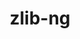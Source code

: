 ---
title: "zlib-ng"
layout: cache
categories: [package, develop-2025-03-16]
meta: {"compilers": ["apple-clang@=16.0.0", "cce@=18.0.0", "clang@=14.0.0", "gcc@=10.5.0", "gcc@=11.1.0", "gcc@=11.4.0", "gcc@=12.3.0", "gcc@=12.4.0", "gcc@=13.2.0", "gcc@=13.3.0", "gcc@=7.3.1", "gcc@=7.5.0", "oneapi@=2024.1.0", "oneapi@=2024.2.1"], "num_specs": 31, "num_specs_by_stack": {"aws-pcluster-neoverse_v1": 1, "aws-pcluster-x86_64_v4": 4, "bootstrap-aarch64-darwin": 1, "bootstrap-x86_64-linux-gnu": 1, "build_systems": 1, "data-vis-sdk": 1, "developer-tools-aarch64-linux-gnu": 1, "developer-tools-darwin": 1, "developer-tools-x86_64_v3-linux-gnu": 1, "e4s": 2, "e4s-cray-rhel": 2, "e4s-neoverse-v2": 2, "e4s-oneapi": 2, "e4s-rocm-external": 1, "hep": 1, "ml-darwin-aarch64-mps": 1, "ml-linux-aarch64-cpu": 1, "ml-linux-aarch64-cuda": 1, "ml-linux-x86_64-cpu": 1, "ml-linux-x86_64-cuda": 1, "ml-linux-x86_64-rocm": 1, "radiuss": 2, "radiuss-aws": 2, "radiuss-aws-aarch64": 2, "root": 31, "tutorial": 7}, "oss": ["amzn2", "centos7", "rhel8", "sequoia", "ubuntu18.04", "ubuntu20.04", "ubuntu22.04", "ubuntu24.04"], "platforms": ["darwin", "linux"], "stacks": ["aws-pcluster-neoverse_v1", "aws-pcluster-x86_64_v4", "bootstrap-aarch64-darwin", "bootstrap-x86_64-linux-gnu", "build_systems", "data-vis-sdk", "developer-tools-aarch64-linux-gnu", "developer-tools-darwin", "developer-tools-x86_64_v3-linux-gnu", "e4s", "e4s-cray-rhel", "e4s-neoverse-v2", "e4s-oneapi", "e4s-rocm-external", "hep", "ml-darwin-aarch64-mps", "ml-linux-aarch64-cpu", "ml-linux-aarch64-cuda", "ml-linux-x86_64-cpu", "ml-linux-x86_64-cuda", "ml-linux-x86_64-rocm", "radiuss", "radiuss-aws", "radiuss-aws-aarch64", "root", "tutorial"], "targets": ["aarch64", "neoverse_v1", "neoverse_v2", "x86_64_v3", "x86_64_v4"], "versions": ["2.0.7", "2.2.3"]}
spec_details: [{"compiler": "gcc@=7.3.1", "hash": "3uwmy2yvncjescclso37kdqztq7q463n", "os": "amzn2", "platform": "linux", "size": "-", "stacks": ["radiuss-aws-aarch64", "root"], "target": "aarch64", "variants": ["build_system=autotools", "+compat", "~new_strategies", "+opt", "+pic", "+shared"], "versions": ["2.2.3"]}, {"compiler": "gcc@=11.4.0", "hash": "3zxw2ivini2omi2njesjtjszk6tma6pq", "os": "ubuntu22.04", "platform": "linux", "size": "-", "stacks": ["e4s-neoverse-v2", "root"], "target": "neoverse_v2", "variants": ["build_system=autotools", "+compat", "+new_strategies", "+opt", "+pic", "+shared"], "versions": ["2.2.3"]}, {"compiler": "gcc@=7.3.1", "hash": "543fnszfiq526hbu6xdtqubobmbozb6w", "os": "amzn2", "platform": "linux", "size": "-", "stacks": ["radiuss-aws-aarch64", "root"], "target": "aarch64", "variants": ["build_system=autotools", "+compat", "+new_strategies", "+opt", "+pic", "+shared"], "versions": ["2.2.3"]}, {"compiler": "gcc@=11.4.0", "hash": "6r3373l5nrcre5nbh43okuedfmdpj6bh", "os": "ubuntu22.04", "platform": "linux", "size": "-", "stacks": ["root", "tutorial"], "target": "x86_64_v3", "variants": ["build_system=autotools", "+compat", "+new_strategies", "+opt", "+pic", "+shared"], "versions": ["2.0.7"]}, {"compiler": "cce@=18.0.0", "hash": "6rqgakhbx74aq4b7qybojtpl7zxsgkyy", "os": "rhel8", "platform": "linux", "size": "-", "stacks": ["e4s-cray-rhel", "root"], "target": "x86_64_v3", "variants": ["build_system=autotools", "+compat", "+new_strategies", "+opt", "+pic", "+shared"], "versions": ["2.2.3"]}, {"compiler": "gcc@=11.4.0", "hash": "dehnda2cmwsh6oszg3rxlxcrbn5neouo", "os": "ubuntu22.04", "platform": "linux", "size": "-", "stacks": ["root", "tutorial"], "target": "x86_64_v3", "variants": ["build_system=autotools", "+compat", "+new_strategies", "+opt", "+pic", "+shared"], "versions": ["2.0.7"]}, {"compiler": "gcc@=11.1.0", "hash": "dvwlip2nyhsnuftw2p2wvx3rqh5y27b7", "os": "ubuntu20.04", "platform": "linux", "size": "-", "stacks": ["data-vis-sdk", "root"], "target": "x86_64_v3", "variants": ["build_system=autotools", "+compat", "+new_strategies", "+opt", "+pic", "+shared"], "versions": ["2.2.3"]}, {"compiler": "gcc@=7.5.0", "hash": "fvnrghamgcwonwqvbw5ocmsitaekh2rm", "os": "ubuntu18.04", "platform": "linux", "size": "-", "stacks": ["build_systems", "radiuss", "root"], "target": "x86_64_v3", "variants": ["build_system=autotools", "+compat", "+new_strategies", "+opt", "+pic", "+shared"], "versions": ["2.2.3"]}, {"compiler": "gcc@=13.2.0", "hash": "gwumv2dnnrnpvs3dcfzo4p4s6zuypfbh", "os": "ubuntu24.04", "platform": "linux", "size": "-", "stacks": ["bootstrap-x86_64-linux-gnu", "ml-linux-x86_64-cpu", "ml-linux-x86_64-cuda", "ml-linux-x86_64-rocm", "root"], "target": "x86_64_v3", "variants": ["build_system=autotools", "+compat", "+new_strategies", "+opt", "+pic", "+shared"], "versions": ["2.2.3"]}, {"compiler": "gcc@=12.4.0", "hash": "hhf7vjzktfm5irbv2pqyfturuzxgcyw6", "os": "amzn2", "platform": "linux", "size": "-", "stacks": ["aws-pcluster-x86_64_v4", "root"], "target": "x86_64_v4", "variants": ["build_system=autotools", "+compat", "+new_strategies", "+opt", "+pic", "+shared"], "versions": ["2.2.3"]}, {"compiler": "clang@=14.0.0", "hash": "jfsfke6q5l4ypoz72lvwczdvljvtmyeo", "os": "ubuntu22.04", "platform": "linux", "size": "-", "stacks": ["root", "tutorial"], "target": "x86_64_v3", "variants": ["build_system=autotools", "+compat", "+new_strategies", "+opt", "+pic", "+shared"], "versions": ["2.2.3"]}, {"compiler": "gcc@=10.5.0", "hash": "jsmc5qe6xy5e4apsp3a4y7ot4yunnsvu", "os": "ubuntu22.04", "platform": "linux", "size": "-", "stacks": ["root", "tutorial"], "target": "x86_64_v3", "variants": ["build_system=autotools", "+compat", "+new_strategies", "+opt", "+pic", "+shared"], "versions": ["2.2.3"]}, {"compiler": "gcc@=12.3.0", "hash": "kjiluxublpek5672pkkmjclysq6ib3k2", "os": "ubuntu22.04", "platform": "linux", "size": "-", "stacks": ["root", "tutorial"], "target": "x86_64_v3", "variants": ["build_system=autotools", "+compat", "+new_strategies", "+opt", "+pic", "+shared"], "versions": ["2.2.3"]}, {"compiler": "gcc@=7.3.1", "hash": "kqhnkjxojrkv72cyv2udrfi5efyh3veb", "os": "amzn2", "platform": "linux", "size": "-", "stacks": ["radiuss-aws", "root"], "target": "x86_64_v3", "variants": ["build_system=autotools", "+compat", "+new_strategies", "+opt", "+pic", "+shared"], "versions": ["2.2.3"]}, {"compiler": "gcc@=7.5.0", "hash": "ksstfh757vp4n6ozjg4eejcdovw6wa3z", "os": "ubuntu18.04", "platform": "linux", "size": "-", "stacks": ["radiuss", "root"], "target": "x86_64_v3", "variants": ["build_system=autotools", "+compat", "~new_strategies", "+opt", "+pic", "+shared"], "versions": ["2.2.3"]}, {"compiler": "oneapi@=2024.1.0", "hash": "lyixljey4glqci5cbpl4oqkfyimcunlu", "os": "amzn2", "platform": "linux", "size": "-", "stacks": ["aws-pcluster-x86_64_v4", "root"], "target": "x86_64_v4", "variants": ["build_system=autotools", "+compat", "+new_strategies", "+opt", "+pic", "+shared"], "versions": ["2.2.3"]}, {"compiler": "gcc@=12.4.0", "hash": "mffrzjagsmzjglj3yyiqajmlundfnpou", "os": "amzn2", "platform": "linux", "size": "-", "stacks": ["aws-pcluster-neoverse_v1", "root"], "target": "neoverse_v1", "variants": ["build_system=autotools", "+compat", "+new_strategies", "+opt", "+pic", "+shared"], "versions": ["2.2.3"]}, {"compiler": "gcc@=13.3.0", "hash": "pwybf2hymbudqgtfw7jr7kqcnabge4gg", "os": "rhel8", "platform": "linux", "size": "-", "stacks": ["developer-tools-aarch64-linux-gnu", "root"], "target": "aarch64", "variants": ["build_system=autotools", "+compat", "+new_strategies", "+opt", "+pic", "+shared"], "versions": ["2.2.3"]}, {"compiler": "gcc@=12.4.0", "hash": "pzidipsx7pxezmxucrfkpzksjvgsoazl", "os": "amzn2", "platform": "linux", "size": "-", "stacks": ["aws-pcluster-x86_64_v4", "root"], "target": "x86_64_v3", "variants": ["build_system=autotools", "+compat", "+new_strategies", "+opt", "+pic", "+shared"], "versions": ["2.2.3"]}, {"compiler": "oneapi@=2024.2.1", "hash": "qajqeyfcpl7ixfzappmfszff6gncmafd", "os": "ubuntu22.04", "platform": "linux", "size": "-", "stacks": ["e4s-oneapi", "root"], "target": "x86_64_v3", "variants": ["build_system=autotools", "+compat", "~new_strategies", "+opt", "+pic", "+shared"], "versions": ["2.2.3"]}, {"compiler": "clang@=14.0.0", "hash": "r4odmlvpdjq7iykox63o7n2kd7mpkm5c", "os": "ubuntu22.04", "platform": "linux", "size": "-", "stacks": ["root", "tutorial"], "target": "x86_64_v3", "variants": ["build_system=autotools", "+compat", "+new_strategies", "+opt", "+pic", "+shared"], "versions": ["2.0.7"]}, {"compiler": "apple-clang@=16.0.0", "hash": "sztbcdjieasi4b7okc6lr6e745oggewy", "os": "sequoia", "platform": "darwin", "size": "-", "stacks": ["bootstrap-aarch64-darwin", "developer-tools-darwin", "ml-darwin-aarch64-mps", "root"], "target": "aarch64", "variants": ["build_system=autotools", "+compat", "+new_strategies", "+opt", "+pic", "+shared"], "versions": ["2.2.3"]}, {"compiler": "gcc@=11.4.0", "hash": "t3ltsgdmknshkorrbjfjywtlbpu47adu", "os": "ubuntu22.04", "platform": "linux", "size": "-", "stacks": ["e4s", "e4s-rocm-external", "hep", "root", "tutorial"], "target": "x86_64_v3", "variants": ["build_system=autotools", "+compat", "+new_strategies", "+opt", "+pic", "+shared"], "versions": ["2.2.3"]}, {"compiler": "cce@=18.0.0", "hash": "t5672pvg2zubdr4mefeasnwguccaepfk", "os": "rhel8", "platform": "linux", "size": "-", "stacks": ["e4s-cray-rhel", "root"], "target": "x86_64_v3", "variants": ["build_system=autotools", "+compat", "~new_strategies", "+opt", "+pic", "+shared"], "versions": ["2.2.3"]}, {"compiler": "gcc@=7.3.1", "hash": "uogynodv5zi6sylmxcefb65tlckbjzsv", "os": "amzn2", "platform": "linux", "size": "-", "stacks": ["radiuss-aws", "root"], "target": "x86_64_v3", "variants": ["build_system=autotools", "+compat", "~new_strategies", "+opt", "+pic", "+shared"], "versions": ["2.2.3"]}, {"compiler": "oneapi@=2024.1.0", "hash": "xb4wojqcnabs634shkgej6gmaug6a3kq", "os": "amzn2", "platform": "linux", "size": "-", "stacks": ["aws-pcluster-x86_64_v4", "root"], "target": "x86_64_v3", "variants": ["build_system=autotools", "+compat", "+new_strategies", "+opt", "+pic", "+shared"], "versions": ["2.2.3"]}, {"compiler": "gcc@=11.4.0", "hash": "xnxadsevtm2i4qdelxjtdjtbo42s22xi", "os": "ubuntu22.04", "platform": "linux", "size": "-", "stacks": ["e4s-neoverse-v2", "root"], "target": "neoverse_v2", "variants": ["build_system=autotools", "+compat", "~new_strategies", "+opt", "+pic", "+shared"], "versions": ["2.2.3"]}, {"compiler": "gcc@=10.5.0", "hash": "xxs5bzhp55zr74dym2vw7y7ddreou5c4", "os": "centos7", "platform": "linux", "size": "-", "stacks": ["developer-tools-x86_64_v3-linux-gnu", "root"], "target": "x86_64_v3", "variants": ["build_system=autotools", "+compat", "+new_strategies", "+opt", "+pic", "+shared"], "versions": ["2.2.3"]}, {"compiler": "gcc@=11.4.0", "hash": "y3inxsiezsxb5eetx5xfp2syclcn7b2u", "os": "ubuntu22.04", "platform": "linux", "size": "-", "stacks": ["e4s", "root"], "target": "x86_64_v3", "variants": ["build_system=autotools", "+compat", "~new_strategies", "+opt", "+pic", "+shared"], "versions": ["2.2.3"]}, {"compiler": "oneapi@=2024.2.1", "hash": "zlr67txx437j3v3cixty43wquzu35thj", "os": "ubuntu22.04", "platform": "linux", "size": "-", "stacks": ["e4s-oneapi", "root"], "target": "x86_64_v3", "variants": ["build_system=autotools", "+compat", "+new_strategies", "+opt", "+pic", "+shared"], "versions": ["2.2.3"]}, {"compiler": "gcc@=13.2.0", "hash": "zwy6cdavb42skexmqgd4dh5g6yjmz4tr", "os": "ubuntu24.04", "platform": "linux", "size": "-", "stacks": ["ml-linux-aarch64-cpu", "ml-linux-aarch64-cuda", "root"], "target": "aarch64", "variants": ["build_system=autotools", "+compat", "+new_strategies", "+opt", "+pic", "+shared"], "versions": ["2.2.3"]}]
---